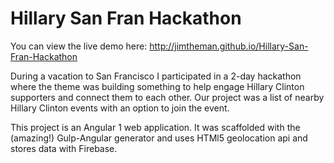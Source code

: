 # Hillary San Fran Hackathon


You can view the live demo here: http://jimtheman.github.io/Hillary-San-Fran-Hackathon

During a vacation to San Francisco I participated in a 2-day hackathon where the theme was building something to help engage Hillary Clinton supporters and connect them to each other. Our project was a list of nearby Hillary Clinton events with an option to join the event.

This project is an Angular 1 web application. It was scaffolded with the (amazing!) Gulp-Angular generator and uses HTMl5 geolocation api and stores data with Firebase.

